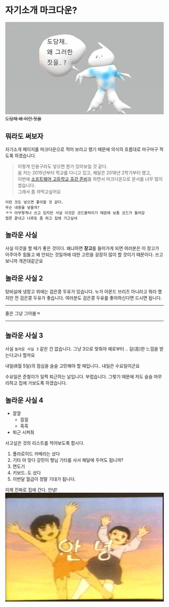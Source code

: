 # 자기소개 마크다운?
![도당채](./assets/img/statics/dodang.png)  
~~도당채 왜 이런 짓을~~

## 뭐라도 써보자
자기소개 페이지를 마크다운으로 적어 보라고 했기 때문에 의식의 흐름대로 마구마구 적도록 하겠습니다.
> 이렇게 인용구라도 넣으면 뭔가 있어보일 것 같다.  
> 음 저는 2015년부터 학교를 다니고 있고, 해달은 2018년 2학기부터 했고,  
> 이번에 [소프트웨어 고등학교 출강 준비](https://github.com/haedal-with-knu/WWW/blob/master/SoftwareHighSchool/SoftwareHighschool.md)를 하면서 마크다운으로 문서를 너무 많이 썼습니다.  
> 그래서 좀 까먹고싶어요

```
이런 것도 넣으면 좋아할 것 같다.
무슨 내용을 넣을까?
ㅋㅋ 아무렇게나 쓰고 있지만 사실 이것은 코드블럭이기 때문에 보통 코드가 들어감
얼른 끝내고 나루토 좀 하고 집에 가고싶네
```

## 놀라운 사실
사실 이것을 할 때가 좋은 것이다. 왜냐하면 **장고**를 들어가게 되면 여러분은 이 장고가 아주아주 힘들고
왜 안되는 것일까에 대한 고민을 굉장히 많이 할 것이기 때문이다. 쓰고 보니까 개꼰대같군요

## 놀라운 사실 2
탕비실에 냉장고 위에는 검은콩 두유가 있습니다. 누가 아몬드 브리즈 아니라고 뭐라 했지만 전 검은콩 두유가 좋습니다.
여러분도 검은콩 두유를 좋아하신다면 드시면 됩니다.

----
줄은 그냥 그어봄ㅋ

-----
## 놀라운 사실 3
사실 `놀라운 사실 3` 같은 건 없습니다. 그냥 3으로 맞춰야 예로부터 .. 길(吉)한 느낌을 받는다고나 할까요

내일(8월 5일)의 점심을 슬슬 고민해야 할 때입니다.. 내일은 수요일이군요

수요일은 준철이가 일찍 퇴근하는 날입니다. 부럽습니다. 그렇기 때문에 저도 슬슬 마무리하고 집에 가보도록 하겠습니다.

## 놀라운 사실 4
+ 깔깔
    - 낄낄
    - 흑흑
+ 퇴근 시켜줘

사고싶은 것의 리스트를 적어보도록 합시다.
1. 폴라로이드 카메라는 샀다
2. 기타 아 맞다 강민이 형님 기타를 사서 해달에 두어도 됩니까?
3. 면도기
4. 키보드..도 샀다
5. 이번달 월급이 정말 기대가 됩니다.

이제 진짜로 집에 간다. 안녕!  
![bye](assets/img/statics/bye.jpg)